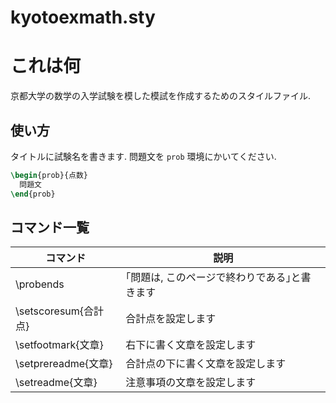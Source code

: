 # kyotoexmath.sty
# これは何
京都大学の数学の入学試験を模した模試を作成するためのスタイルファイル.
## 使い方
タイトルに試験名を書きます.
問題文を `prob` 環境にかいてください.
```tex
\begin{prob}{点数}
  問題文
\end{prob}
```

## コマンド一覧
| コマンド | 説明 |
| -------- | ---- |
| \probends | ｢問題は, このページで終わりである｣と書きます |
| \setscoresum{合計点} | 合計点を設定します |
| \setfootmark{文章} | 右下に書く文章を設定します |
| \setprereadme{文章} | 合計点の下に書く文章を設定します |
| \setreadme{文章} | 注意事項の文章を設定します |
